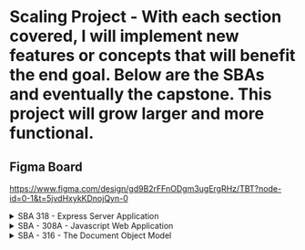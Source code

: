 # Scaling Project - With each section covered, I will implement new features or concepts that will benefit the end goal. Below are the SBAs and eventually the capstone. This project will grow larger and more functional.

## Figma Board

https://www.figma.com/design/gd9B2rFFnODgm3ugErgRHz/TBT?node-id=0-1&t=5jvdHxykKDnojQyn-0

<details><summary>SBA 318 - Express Server Application</summary>

## Create and use at least two pieces of custom middleware.

server.js contains multiple middleware functions.

## Create and use error-handling middleware.

added global error handling Middleware to server.js

## Use at least three different data categories (e.g., users, posts, or comments).

there are three data categories in the data folder - calendar data that describes events on a particular date. Todo data that describes new, pending, or completed task. Users that describes the users within the community.

## Utilize reasonable data structuring practices.

## Create GET routes for all data that should be exposed to the client.

GET routes have been created for Todos, Users, and Calendar.

## Create POST routes for data, as appropriate. At least one data category should allow for client creation via a POST request.

Inside of each of the Calendar, Todos, and Users route files. You will find the POST method and inside the Controller files are the functions for each POST request.

## Create PATCH or PUT routes for data, as appropriate. At least one data category should allow for client manipulation via a PATCH or PUT request.

Inside of each of the Calendar, Todos, and Users route files. You will find the PATCH method and inside the Controller files are the functions for each PATCH request.

## Create DELETE routes for data, as appropriate. At least one data category should allow for client deletion via a DELETE request.

Inside of each of the Calendar, Todos, and Users route files. You will find the DELETE method and inside the Controller files are the functions for each DELETE request.

## Include query parameters for data filtering, where appropriate. At least one data category should allow for additional filtering through the use of query parameters. Note: DO NOT use API keys; this makes it more difficult for instructors to grade finished projects efficiently.

## Utilize route parameters, where appropriate.

## Adhere to the guiding principles of REST.

## Create and render at least one view using a view template and template engine. This can be a custom template engine or a third-party engine. If you are stuck on how to approach this, think about ways you could render the current state of your API's data for easy viewing.

Used the ejs view engine to render a form with text input field and a submit button

## Use simple CSS to style the rendered views. Note: This is not a test of design; it is a test of serving static files using Express. The CSS can be very simple.

## Include a form within a rendered view that allows for interaction with your RESTful API.

## Utilize reasonable code organization practices.

Refactored code for separation of concerns.

</details>

<details><summary>SBA - 308A - Javascript Web Application</summary>

## Use the fetch API or Axios to communicate with an external web API. Use the data provided by this API to populate your application’s content and features.

todos.js contains a communication with an external API using AXIOS.

## Create user interaction with the API through a search feature, paginated gallery, or similar. This feature should use GET requests to retrieve associated data.

\*\*\*Struggle with getting search feature working. Paused to retry later. Properly updated in console. Dom has frozen and not updating. Will conduct further research on solution. Functions on todo.js

## Enable user manipulation of data within the API through the use of POST, PUT, or PATCH requests. Ensure your chosen API supports this feature before beginning.

todo.js there is a post request to add a todo to the top of the todo list.

## Make use of Promises and async/await syntax as appropriate.

todos.js contains an async function that awaits the results from the ToDo API.

## Organize your JavaScript code into at least three (3) different module files, and import functions and data across files as necessary.

My current structure includes the main index.js file along with a todo.js file that handles retrieving the list of task. There is also a link to the calendar.js file which will be used to populate the calendar.

## Ensure the program runs as expected, without any undesired behavior caused by misunderstanding of the JavaScript event loop (such as race conditions, API calls being handled out of order, etc.).

## Create an engaging user experience through the use of HTML and CSS.

## Ensure that the program runs without errors (comment out things that do not work, and explain your blockers - you can still receive partial credit).

</details>

<details>
<summary>SBA - 316 - The Document Object Model</summary>

## Cache at least one element using selectElementById.

index.js has todoTask using getElementById

## Cache at least one element using querySelector or querySelectorAll.

index.js has todoItmes using querySelectorAll

## Use the parent-child-sibling relationship to navigate between elements at least once (firstChild, lastChild, parentNode, nextElementSibling, etc.).

index.js contains - todoTask.firstChild.nextSibling.textContent = "Go over Budget";

## Iterate over a collection of elements to accomplish some task.

todo.js contains a populateTask function that iterates over the list of task and puts out a task with the HTML structure for the TODO list.

## Create at least one element using createElement.

todo.js in the populateTask function there is a for loop with multiple elements being created using createElement.

## Use appendChild and/or prepend to add new elements to the DOM.

todo.js in the populateTask function there is a for loop with multiple elements being appended using appendChild.

## Use the DocumentFragment interface or HTML templating with the cloneNode method to create templated content.

index.js contains cloneNode for fav buttons.

## Modify the HTML or text content of at least one element in response to user interaction using innerHTML, innerText, or textContent.

todo.js created an addTask() function that adds a new todo to the top of the todo list.

## Modify the style and/or CSS classes of an element in response to user interactions using the style or classList properties.

todo.js created an addTask() function that adds a new todo, after submit is clicked the style of the form - myForm is set to "display = "none""

## Modify at least one attribute of an element in response to user interaction.

todo.js when adding a task, the user creates a task with an anchor that uses "taskAnchor.setAttribute("href", "");"

## Register at least two different event listeners and create the associated event handler functions.

index.js contains multiple eventlisteners as well as the functions that accompany those listeners.

openBtn.addEventListener("click", () => {
openForm();
});
closeBtn.addEventListener("click", () => {
closeForm();
});

addTaskForm.addEventListener("submit", addTask);

function openForm() {
document.getElementById("myForm").style.display = "block";
}

function closeForm() {
document.getElementById("myForm").style.display = "none";
}

The addTask function is apart of the todo.js file

## Use at least two Browser Object Model (BOM) properties or methods.

index.js containes multiple BOM properties window.document.getElementById to retrieve elements as well as window.navigator.language to display users language.

## Include at least one form and/or input with HTML attribute validation.

index.html has a form to add a task that has the required attribute.

## Include at least one form and/or input with DOM event-based validation. (This can be the same form or input as the one above, but should include event-based validation in addition to the HTML attribute validation.)

Added event based validation to todo.js addTask function. Category must contain more than one character and title must contain more than 5 characters.

## Ensure that the program runs without errors (comment out things that do not work, and explain your blockers - you can still receive partial credit).

Everything has been checked to be running.

</details>
